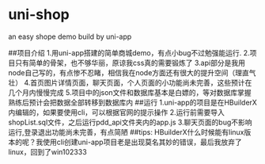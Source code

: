 # uni-shop
an easy shope demo build by uni-app 

##项目介绍
  1.用uni-app搭建的简单商城demo，有点小bug不过勉强能运行.
  2.项目只有简单的骨架，也不够华丽，原谅我css真的需要锻炼了
  3.api部分是我用node自己写的，有点惨不忍睹，相信我在node方面还有很大的提升空间（理直气壮）
  4.首页图片详情页面，聊天页面，个人页面的小功能尚未完善，这些预计在几个月内慢慢完成
  5.项目中的json文件和数据库基本是白嫖的，等对数据库掌握熟练后预计会把数据全部转移到数据库内
##运行
  1.uni-app的项目是在HBuilderX内编辑的，如果要使用cli，可以根据官网的提示操作
  2.运行前需要导入shopList.sql文件，之后运行pdd_api文件夹内的app.js
  3.聊天页面的bug不影响运行,登录退出功能尚未完善，有点简陋
##tips:
  HBuilderX什么时候能有linux版本的呢？我使用cli创建uni-app项目老是出现莫名其妙的错误，最后我放弃了linux，回到了win102333
